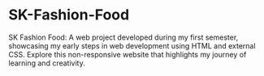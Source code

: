 # SK-Fashion-Food
SK Fashion Food: A web project developed during my first semester, showcasing my early steps in web development using HTML and external CSS. Explore this non-responsive website that highlights my journey of learning and creativity.
